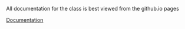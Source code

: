 All documentation for the class is best viewed from the github.io pages

[Documentation](https://ucdavis-bioinformatics-training.github.io/2025-Spring-BIS180L/)

